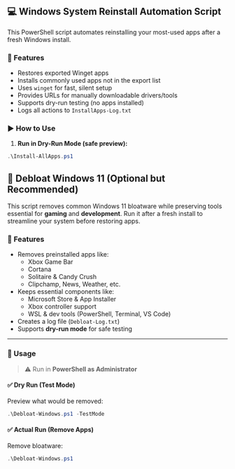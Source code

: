 ## 💻 Windows System Reinstall Automation Script

This PowerShell script automates reinstalling your most-used apps after a fresh Windows install.

### 🔧 Features

- Restores exported Winget apps
- Installs commonly used apps not in the export list
- Uses `winget` for fast, silent setup
- Provides URLs for manually downloadable drivers/tools
- Supports dry-run testing (no apps installed)
- Logs all actions to `InstallApps-Log.txt`

### ▶️ How to Use

1. **Run in Dry-Run Mode (safe preview):**
```powershell
.\Install-AllApps.ps1
```

## 🧹 Debloat Windows 11 (Optional but Recommended)

This script removes common Windows 11 bloatware while preserving tools essential for **gaming** and **development**. Run it after a fresh install to streamline your system before restoring apps.

### 🔧 Features

- Removes preinstalled apps like:
  - Xbox Game Bar
  - Cortana
  - Solitaire & Candy Crush
  - Clipchamp, News, Weather, etc.
- Keeps essential components like:
  - Microsoft Store & App Installer
  - Xbox controller support
  - WSL & dev tools (PowerShell, Terminal, VS Code)
- Creates a log file (`Debloat-Log.txt`)
- Supports **dry-run mode** for safe testing

---

### 🚀 Usage

> ⚠️ Run in **PowerShell as Administrator**

#### ✅ Dry Run (Test Mode)

Preview what would be removed:

```powershell
.\Debloat-Windows.ps1 -TestMode
```

#### ✅ Actual Run (Remove Apps)

Remove bloatware:

```powershell
.\Debloat-Windows.ps1
```